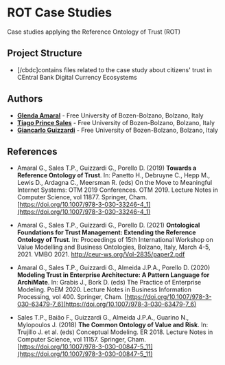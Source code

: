 # ROT Case Studies

Case studies applying the Reference Ontology of Trust (ROT) 

## Project Structure

* [/cbdc]contains files related to the case study about citizens' trust in CEntral Bank Digital Currency Ecosystems


## Authors

* **[Glenda Amaral](https://www.researchgate.net/profile/Glenda_Amaral)** - Free University of Bozen-Bolzano, Bolzano, Italy
* **[Tiago Prince Sales](https://www.inf.unibz.it/~tpsales/)** - Free University of Bozen-Bolzano, Bolzano, Italy
* **[Giancarlo Guizzardi](http://www.inf.ufes.br/~gguizzardi)** - Free University of Bozen-Bolzano, Bolzano, Italy


## References

- Amaral G., Sales T.P., Guizzardi G., Porello D. (2019) **Towards a Reference Ontology of Trust**. In: Panetto H., Debruyne C., Hepp M., Lewis D., Ardagna C., Meersman R. (eds) On the Move to Meaningful Internet Systems: OTM 2019 Conferences. OTM 2019. Lecture Notes in Computer Science, vol 11877. Springer, Cham. [https://doi.org/10.1007/978-3-030-33246-4_1](https://doi.org/10.1007/978-3-030-33246-4_1)

- Amaral G., Sales T.P., Guizzardi G., Porello D. (2021) **Ontological Foundations for Trust Management: Extending the Reference Ontology of Trust**. In: Proceedings of 15th International Workshop on Value Modelling and Business Ontologies, Bolzano, Italy, March 4-5, 2021. VMBO 2021. http://ceur-ws.org/Vol-2835/paper2.pdf

- Amaral G., Sales T.P., Guizzardi G., Almeida J.P.A., Porello D. (2020) **Modeling Trust in Enterprise Architecture: A Pattern Language for ArchiMate**. In: Grabis J., Bork D. (eds) The Practice of Enterprise Modeling. PoEM 2020. Lecture Notes in Business Information Processing, vol 400. Springer, Cham. [https://doi.org/10.1007/978-3-030-63479-7_6](https://doi.org/10.1007/978-3-030-63479-7_6)

- Sales T.P., Baião F., Guizzardi G., Almeida J.P.A., Guarino N., Mylopoulos J. (2018) **The Common Ontology of Value and Risk**. In: Trujillo J. et al. (eds) Conceptual Modeling. ER 2018. Lecture Notes in Computer Science, vol 11157. Springer, Cham. [https://doi.org/10.1007/978-3-030-00847-5_11](https://doi.org/10.1007/978-3-030-00847-5_11)
